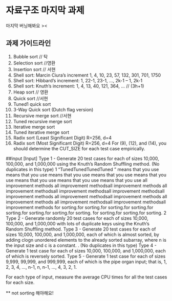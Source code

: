 # 자료구조 마지막 과제
마지막 버닝해봐요 ><
## 과제 가이드라인
1. Bubble sort // 탁
2. Selection sort //영환
3. Insertion sort   // 서현
4. Shell sort: Marcin Ciura’s increment 1, 4, 10, 23, 57, 132, 301, 701, 1750
5. Shell sort: Hibbard’s increment: 1, 22-1, 23-1, ..., 2k-1 – 1, 2k-1
6. Shell sort: Knuth’s increment: 1, 4, 13, 40, 121, 364, ... // (3h+1)
7. Heap sort  // 영환
8. Quick sort  //서현
9. Tuned1 quick sort
10. 3-Way Quick sort (Dutch flag version)
11. Recursive merge sort //서현
12. Tuned recursive merge sort
13. Iterative merge sort
14. Tuned iterative merge sort
15. Radix sort (Least Significant Digit) R=256, d=4
16. Radix sort (Most Significant Digit) R=256, d=4
For (9), (12), and (14), you should determine the CUT_SIZE for each test case empirically.


##input
[Input]
Type 1 - Generate 20 test cases for each of sizes 10,000, 100,000, and 1,000,000 using the Knuth’s Random Shuffling method. (No duplicates in this type)
1 “TunedTunedTunedTuned ” means that you use means that you use means that you use means that you use means that you use means that you use means that you use means that you use all improvement methods all improvement methodsall improvement methods all improvement methodsall improvement methodsall improvement methodsall improvement methods all improvement methodsall improvement methods all improvement methods all improvement methodsall improvement methodsall improvement methods for sorting.for sorting.for sorting.for sorting.for sorting.for sorting.for sorting.for sorting. for sorting.for sorting.for sorting.
2
Type 2 - Generate randomly 20 test cases for each of sizes 10,000, 100,000, and 1,000,000 with lots of duplicate keys using the Knuth’s Random Shuffling method.
Type 3 - Generate 20 test cases for each of sizes 10,000, 100,000, and 1,000,000, each of which is almost sorted, by adding clogn unordered elements to the already sorted subarray, where n is the input size and c is a constant. . (No duplicates in this type)
Type 4 - Generate 1 test case for each of sizes 10,000, 100,000, and 1,000,000, each of which is reversely sorted.
Type 5 - Generate 1 test case for each of sizes 9,999, 99,999, and 999,999, each of which is the pipe organ input; that is, 1, 2, 3, 4, …, n-1, n, n-1, …, 4, 3, 2, 1.

For each type of input, measure the average CPU times for all the test cases for each size.

** not sorting 해야해요!
